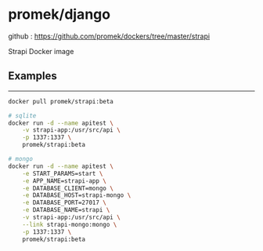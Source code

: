 # promek/django

github : https://github.com/promek/dockers/tree/master/strapi

Strapi Docker image

## Examples

-----------------------
```bash
docker pull promek/strapi:beta

# sqlite
docker run -d --name apitest \
    -v strapi-app:/usr/src/api \
    -p 1337:1337 \
    promek/strapi:beta

# mongo
docker run -d --name apitest \
    -e START_PARAMS=start \
    -e APP_NAME=strapi-app \
    -e DATABASE_CLIENT=mongo \
    -e DATABASE_HOST=strapi-mongo \
    -e DATABASE_PORT=27017 \
    -e DATABASE_NAME=strapi \
    -v strapi-app:/usr/src/api \
    --link strapi-mongo:mongo \
    -p 1337:1337 \
    promek/strapi:beta
```
